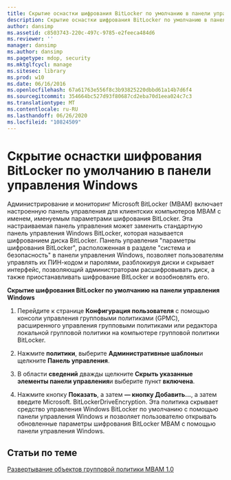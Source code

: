 ```yaml
---
title: Скрытие оснастки шифрования BitLocker по умолчанию в панели управления Windows
description: Скрытие оснастки шифрования BitLocker по умолчанию в панели управления Windows
author: dansimp
ms.assetid: c8503743-220c-497c-9785-e2feeca484d6
ms.reviewer: ''
manager: dansimp
ms.author: dansimp
ms.pagetype: mdop, security
ms.mktglfcycl: manage
ms.sitesec: library
ms.prod: w10
ms.date: 06/16/2016
ms.openlocfilehash: 67a61763e556f8c3b93825220dbbd61a14b7d6f4
ms.sourcegitcommit: 354664bc527d93f80687cd2eba70d1eea024c7c3
ms.translationtype: MT
ms.contentlocale: ru-RU
ms.lasthandoff: 06/26/2020
ms.locfileid: "10824509"
---
```

# Скрытие оснастки шифрования BitLocker по умолчанию в панели управления Windows


Администрирование и мониторинг Microsoft BitLocker (MBAM) включает настроенную панель управления для клиентских компьютеров MBAM с именем, именуемым параметрами шифрования BitLocker. Эта настраиваемая панель управления может заменить стандартную панель управления Windows BitLocker, которая называется шифрованием диска BitLocker. Панель управления "параметры шифрования BitLocker", расположенная в разделе "система и безопасность" в панели управления Windows, позволяет пользователям управлять их ПИН-кодом и паролями, разблокируя диски и скрывает интерфейс, позволяющий администраторам расшифровывать диск, а также приостанавливать шифрование BitLocker и возобновлять его.

**Скрытие шифрования BitLocker по умолчанию на панели управления Windows**

1.  Перейдите к странице **Конфигурация пользователя** с помощью консоли управления групповыми политиками (GPMC), расширенного управления групповыми политиками или редактора локальной групповой политики на компьютере групповой политики BitLocker.

2.  Нажмите **политики**, выберите **Административные шаблоны**и щелкните **Панель управления**.

3.  В области **сведений** дважды щелкните **Скрыть указанные элементы панели управления**и выберите пункт **включена**.

4.  Нажмите кнопку **Показать**, а затем **— кнопку Добавить...**, а затем введите Microsoft. BitLockerDriveEncryption. Эта политика скрывает средство управления Windows BitLocker по умолчанию с помощью панели управления Windows и позволяет пользователю открывать обновленные параметры шифрования BitLocker MBAM с помощью панели управления Windows.

## Статьи по теме


[Развертывание объектов групповой политики MBAM 1.0](deploying-mbam-10-group-policy-objects.md)

 

 





